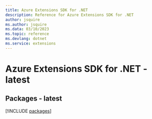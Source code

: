 ```yaml
---
title: Azure Extensions SDK for .NET
description: Reference for Azure Extensions SDK for .NET
author: jsquire
ms.author: jsquire
ms.data: 03/10/2023
ms.topic: reference
ms.devlang: dotnet
ms.service: extensions
---
```

# Azure Extensions SDK for .NET - latest
## Packages - latest
[!INCLUDE [packages](extensions-index.md)]